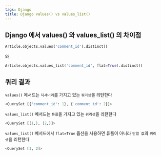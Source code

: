 ```yaml
---
tags: Django
title: Django values() vs values_list()
---
```

## Django 에서 values() 와 values_list() 의 차이점

``` python
Article.objects.values('comment_id').distinct()
```

와

``` python
Article.objects.values_list('comment_id', flat=True).distinct()
```

## 쿼리 결과
`values()` 메서드는 `딕셔너리`를 가지고 있는 `쿼리셋`을 리턴한다
``` python
<QuerySet [{'comment_id': 1}, {'comment_id': 2}]>
```

`values_list()` 메서드는 `튜플`을 가지고 있는 `쿼리셋`을 리턴한다
``` python
<QuerySet [(1,), (2,)]>
```

`values_list()` 메서드에서 `flat=True` 옵션을 사용하면 튜플이 아니라 `단일 값`의 `쿼리셋`을 리턴한다
``` python
<QuerySet [1, 2]>
```